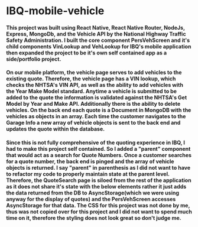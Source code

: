 # IBQ-mobile-vehicle

#### This project was built using React Native, React Native Router, NodeJs, Express, MongoDb, and the Vehicle API by the National Highway Traffic Safety Administration. I built the core component PersVehScreen and it's child components VinLookup and VehLookup for IBQ's mobile application then expanded the project to be it's own self contained app as a side/portfolio project. 

#### On our mobile platform, the vehicle page serves to add vehicles to the existing quote. Therefore, the vehicle page has a VIN lookup, which checks the NHTSA's VIN API, as well as the ability to add vehicles with the Year Make Model standard. Anytime a vehicle is submitted to be added to the quote the information is validated against the NHTSA's Get Model by Year and Make API. Additionally there is the ability to delete vehicles. On the back end each quote is a Document in MongoDB with the vehicles as objects in an array. Each time the customer navigates to the Garage Info a new array of vehicle objects is sent to the back end and updates the quote within the database. 

#### Since this is not fully comprehensive of the quoting experience in IBQ, I had to make this project self contained. So I added a "parent" component that would act as a search for Quote Numbers. Once a customer searches for a quote number, the back end is pinged and the array of vehicle objects is returned. I say "parent" in parenthesis as I did not want to have to refactor my code to properly maintain state at the parent level. Therefore, the QuoteSearch page is siloed from the rest of the application as it does not share it's state with the below elements rather it just adds the data returned from the DB to AsyncStorage(which we were using anyway for the display of quotes) and the PersVehScreen accesses AsyncStorage for that data. The CSS for this project was not done by me, thus was not copied over for this project and I did not want to spend much time on it, therefore the styling does not look great so don't judge me. 
